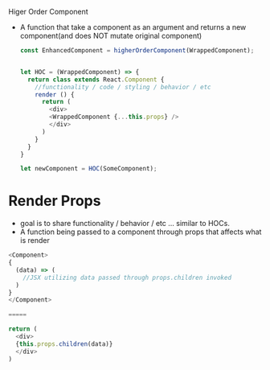 Higer Order Component
- A function that take a component as an argument and returns a new component(and does NOT mutate original component)

  ```js
  const EnhancedComponent = higherOrderComponent(WrappedComponent);


  let HOC = (WrappedComponent) => {
    return class extends React.Component {
      //functionality / code / styling / behavior / etc
      render () {
        return (
          <div>
          <WrappedComponent {...this.props} />
          </div>
        )
      }
    }
  }

  let newComponent = HOC(SomeComponent);
  ```
# Render Props
 - goal is to share functionality / behavior / etc ... similar to HOCs.
 - A function being passed to a component through props that affects  what is render

 ```js 
 <Component>
 {
   (data) => (
     //JSX utilizing data passed through props.children invoked
   )
 }
 </Component>

 =====

 return (
   <div>
   {this.props.children(data)}
   </div>
 )
 ```
